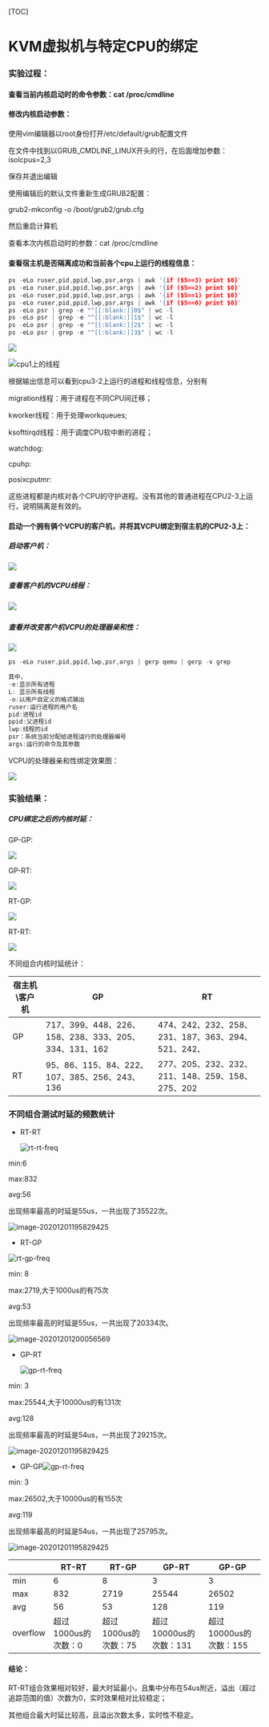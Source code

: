 [TOC]

# KVM虚拟机与特定CPU的绑定

### 实验过程：



#### 查看当前内核启动时的命令参数：cat /proc/cmdline

#### 修改内核启动参数：

使用vim编辑器以root身份打开/etc/default/grub配置文件

在文件中找到以GRUB_CMDLINE_LINUX开头的行，在后面增加参数：isolcpus=2,3

保存并退出编辑

使用编辑后的默认文件重新生成GRUB2配置：

grub2-mkconfig -o /boot/grub2/grub.cfg

然后重启计算机

查看本次内核启动时的参数：cat /proc/cmdline

#### 查看宿主机是否隔离成功和当前各个cpu上运行的线程信息：

```c
ps -eLo ruser,pid,ppid,lwp,psr,args | awk '{if ($5==3) print $0}'
ps -eLo ruser,pid,ppid,lwp,psr,args | awk '{if ($5==2) print $0}'
ps -eLo ruser,pid,ppid,lwp,psr,args | awk '{if ($5==1) print $0}'
ps -eLo ruser,pid,ppid,lwp,psr,args | awk '{if ($5==0) print $0}'
ps -eLo psr | grep -e "^[[:blank:]]0$" | wc -l
ps -eLo psr | grep -e "^[[:blank:]]1$" | wc -l
ps -eLo psr | grep -e "^[[:blank:]]2$" | wc -l
ps -eLo psr | grep -e "^[[:blank:]]3$" | wc -l

```



![](pictures/rt-gp1.png)

![cpu1上的线程](pictures/rt-gp2.png)



根据输出信息可以看到cpu3-2上运行的进程和线程信息，分别有

migration线程：用于进程在不同CPU间迁移；

kworker线程：用于处理workqueues;

ksofttirqd线程：用于调度CPU软中断的进程；

watchdog:

cpuhp:

posixcputmr:

这些进程都是内核对各个CPU的守护进程。没有其他的普通进程在CPU2-3上运行，说明隔离是有效的。

#### 启动一个拥有俩个VCPU的客户机，并将其VCPU绑定到宿主机的CPU2-3上：

##### 启动客户机：

![](pictures/guest启动命令.png)



##### 查看客户机的VCPU线程：

##### ![](pictures/rt-gp0.png)

##### 查看并改变客户机VCPU的处理器亲和性：

![](pictures/rt-gp4.png)



```c
ps -eLo ruser,pid,ppid,lwp,psr,args | gerp qemu | gerp -v grep
    
其中，
-e:显示所有进程
L: 显示所有线程
-o:以用户自定义的格式输出
ruser:运行进程的用户名
pid:进程id
ppid:父进程id
lwp:线程的id
psr：系统当前分配给进程运行的处理器编号    
args:运行的命令及其参数
```

VCPU的处理器亲和性绑定效果图：

![](pictures\isolation.png)

### 实验结果：

##### CPU绑定之后的内核时延：

GP-GP:

![](pictures\gp-gp结果2.png)

GP-RT:

![](pictures\gp-rt结果2.png)

RT-GP:

![](pictures\rt-gp结果.png)

RT-RT:

![](pictures\rt-rt结果.png)

不同组合内核时延统计：

| 宿主机\客户机 | GP                                                    | RT                                                 |
| ------------- | ----------------------------------------------------- | -------------------------------------------------- |
| GP            | 717、399、448、226、158、238、333、205、334、131、162 | 474、242、232、258、231、187、363、294、521、242、 |
| RT            | 95、86、115、84、222、107、385、256、243、136         | 277、205、232、232、211、148、259、158、275、202   |



### 不同组合测试时延的频数统计

+ RT-RT

  ![rt-rt-freq](pictures/rt-rt-freq.png)

min:6

max:832

avg:56

出现频率最高的时延是55us，一共出现了35522次。

![image-20201201195829425](pictures/rt-rt-freq-res.png)







+ RT-GP

![rt-gp-freq](pictures/rt-gp-freq.png)

min: 8

max:2719,大于1000us的有75次

avg:53

出现频率最高的时延是55us，一共出现了20334次。

![image-20201201200056569](pictures/links)





+ GP-RT

  ![gp-rt-freq](pictures/gp-rt-freq.png)

min: 3

max:25544,大于10000us的有131次

avg:128

出现频率最高的时延是54us，一共出现了29215次。

![image-20201201195829425](pictures/gp-rt-freq-res.png)



+ GP-GP![gp-rt-freq](pictures/gp-gp-freq.png)

min: 3

max:26502,大于10000us的有155次

avg:119

出现频率最高的时延是54us，一共出现了25795次。

![image-20201201195829425](pictures/gp-gp-freq-res.png)

|          | RT-RT               | RT-GP                | GP-RT                  | GP-GP                  |
| -------- | ------------------- | -------------------- | ---------------------- | ---------------------- |
| min      | 6                   | 8                    | 3                      | 3                      |
| max      | 832                 | 2719                 | 25544                  | 26502                  |
| avg      | 56                  | 53                   | 128                    | 119                    |
| overflow | 超过1000us的次数：0 | 超过1000us的次数：75 | 超过10000us的次数：131 | 超过10000us的次数：155 |

#### 结论：

RT-RT组合效果相对较好，最大时延最小，且集中分布在54us附近，溢出（超过追踪范围的值）次数为0，实时效果相对比较稳定；

其他组合最大时延比较高，且溢出次数太多，实时性不稳定。
